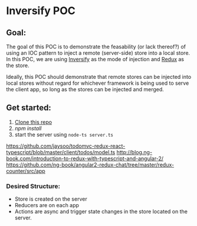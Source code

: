 # Inversify POC

## Goal:
The goal of this POC is to demonstrate the feasability (or lack thereof?)
of using an IOC pattern to inject a remote (server-side) store into a local
store. In this POC, we are using [Inversify](http://inversify.io/) as the
mode of injection and [Redux](https://redux.js.org/) as the store.

Ideally, this POC should demonstrate that remote stores can be injected
into local stores without regard for whichever framework is being used to
serve the client app, so long as the stores can be injected and merged.

## Get started:
1. [Clone this repo](https://github.com/IMAHiji/inversify-poc.git)
2. _npm install_
3. start the server using `node-ts server.ts`


https://github.com/jaysoo/todomvc-redux-react-typescript/blob/master/client/todos/model.ts
http://blog.ng-book.com/introduction-to-redux-with-typescript-and-angular-2/
https://github.com/ng-book/angular2-redux-chat/tree/master/redux-counter/src/app

### Desired Structure:
 * Store is created on the server
 * Reducers are on each app
 * Actions are async and trigger state changes in the store located on the server.



